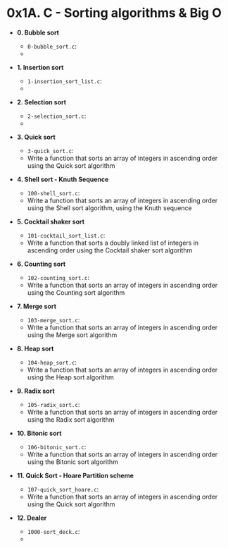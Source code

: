 # 0x1A. C - Sorting algorithms & Big O


* **0. Bubble sort**
  * `0-bubble_sort.c`:
  * 


* **1. Insertion sort**
  * `1-insertion_sort_list.c`:
  * 


* **2. Selection sort**
  * `2-selection_sort.c`:
  * 


* **3. Quick sort**
  * `3-quick_sort.c`:
  * Write a function that sorts an array of integers in ascending order using the Quick sort algorithm

* **4. Shell sort - Knuth Sequence**
  * `100-shell_sort.c`:
  * Write a function that sorts an array of integers in ascending order using the Shell sort algorithm, using the Knuth sequence

* **5. Cocktail shaker sort**
  * `101-cocktail_sort_list.c`:
  * Write a function that sorts a doubly linked list of integers in ascending order using the Cocktail shaker sort algorithm

* **6. Counting sort**
  * `102-counting_sort.c`:
  * Write a function that sorts an array of integers in ascending order using the Counting sort algorithm

* **7. Merge sort**
  * `103-merge_sort.c`:
  * Write a function that sorts an array of integers in ascending order using the Merge sort algorithm

* **8. Heap sort**
  * `104-heap_sort.c`:
  * Write a function that sorts an array of integers in ascending order using the Heap sort algorithm

* **9. Radix sort**
  * `105-radix_sort.c`:
  * Write a function that sorts an array of integers in ascending order using the Radix sort algorithm

* **10. Bitonic sort**
  * `106-bitonic_sort.c`:
  * Write a function that sorts an array of integers in ascending order using the Bitonic sort algorithm

* **11. Quick Sort - Hoare Partition scheme**
  * `107-quick_sort_hoare.c`:
  * Write a function that sorts an array of integers in ascending order using the Quick sort algorithm

* **12. Dealer**
  * `1000-sort_deck.c`:
  * 

